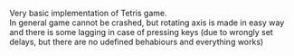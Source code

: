 Very basic implementation of Tetris game.  
In general game cannot be crashed, but rotating axis is made in easy way and there is some lagging in case of pressing keys (due to wrongly set delays, but there are no udefined behabiours and everything works)